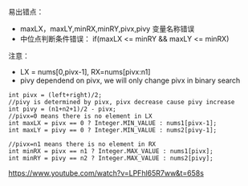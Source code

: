 
易出错点：
* maxLX，maxLY,minRX,minRY,pivx,pivy 变量名称错误
* 中位点判断条件错误： if(maxLX <= minRY && maxLY <= minRX)

注意：
- LX = nums[0,pivx-1], RX=nums[pivx:n1]
- pivy dependend on pivx, we will only change pivx in binary search
```
int pivx = (left+right)/2;
//pivy is determined by pivx, pivx decrease cause pivy increase
int pivy = (n1+n2+1)/2 - pivx;
//pivx=0 means there is no element in LX
int maxLX = pivx == 0 ? Integer.MIN_VALUE : nums1[pivx-1];
int maxLY = pivy == 0 ? Integer.MIN_VALUE : nums2[pivy-1];

//pivx=n1 means there is no element in RX
int minRX = pivx == n1 ? Integer.MAX_VALUE : nums1[pivx];
int minRY = pivy == n2 ? Integer.MAX_VALUE : nums2[pivy];
```

https://www.youtube.com/watch?v=LPFhl65R7ww&t=658s
